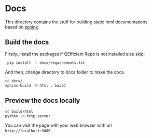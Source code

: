 # Docs

This directory contains the stuff for building static html documentations based on [sphinx](https://www.sphinx-doc.org/en/master/).


## Build the docs
Firstly, install the packages if QEfficient Repo is not installed else skip:

```sh
 pip install -r docs/requirements.txt
```

And then, change directory to docs folder to make the docs.

```sh
cd docs/
sphinx-build -M html . build
```
## Preview the docs locally
 
```bash
cd build/html
python -m http.server
```
You can visit the page with your web browser with url `http://localhost:8080`.